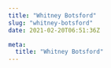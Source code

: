 ```yaml
---
title: "Whitney Botsford"
slug: "whitney-botsford"
date: 2021-02-20T06:51:36Z

meta:
  title: "Whitney Botsford"
---
```



